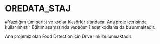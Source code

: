 # OREDATA_STAJ
#Yazdığım tüm script ve kodlar klasörler altındadır. Ana proje içerisinde kullanılmıştır. Eğitim aşamasında yaptığım 1 adet kodlama da bulunmaktadır.

Ana projemiz olan Food Detection için Drive linki bulunmaktadır.

